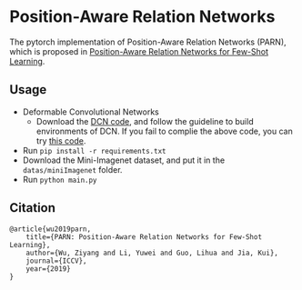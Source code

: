 # Position-Aware Relation Networks
The pytorch implementation of Position-Aware Relation Networks (PARN), which is proposed in [Position-Aware Relation Networks for Few-Shot Learning](https://arxiv.org/abs/1909.04332).

## Usage
- Deformable Convolutional Networks
    - Download the [DCN code](https://github.com/CharlesShang/DCNv2), and follow the guideline to build environments of DCN. If you fail to complie the above code, you can try [this code](https://github.com/jinfagang/DCNv2_latest).
- Run `pip install -r requirements.txt`
- Download the Mini-Imagenet dataset, and put it in the `datas/miniImagenet` folder.
- Run `python main.py`

## Citation
```
@article{wu2019parn,
    title={PARN: Position-Aware Relation Networks for Few-Shot Learning},
    author={Wu, Ziyang and Li, Yuwei and Guo, Lihua and Jia, Kui},
    journal={ICCV},
    year={2019}
}
```
